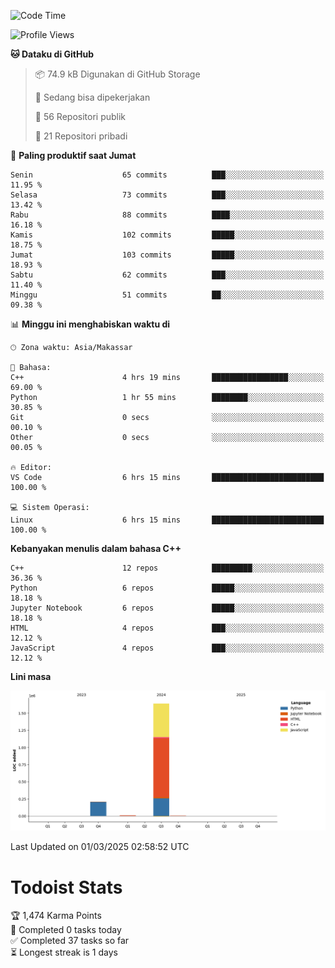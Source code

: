 <!--START_SECTION:waka-->
![Code Time](http://img.shields.io/badge/Code%20Time-119%20hrs%2039%20mins-blue)

![Profile Views](http://img.shields.io/badge/Profil%20dilihat-0-blue)

**🐱 Dataku di GitHub** 

> 📦 74.9 kB Digunakan di GitHub Storage 
 > 
> 💼 Sedang bisa dipekerjakan
 > 
> 📜 56 Repositori publik 
 > 
> 🔑 21 Repositori pribadi 
 > 
📅 **Paling produktif saat Jumat** 

```text
Senin                    65 commits          ███░░░░░░░░░░░░░░░░░░░░░░   11.95 % 
Selasa                   73 commits          ███░░░░░░░░░░░░░░░░░░░░░░   13.42 % 
Rabu                     88 commits          ████░░░░░░░░░░░░░░░░░░░░░   16.18 % 
Kamis                    102 commits         █████░░░░░░░░░░░░░░░░░░░░   18.75 % 
Jumat                    103 commits         █████░░░░░░░░░░░░░░░░░░░░   18.93 % 
Sabtu                    62 commits          ███░░░░░░░░░░░░░░░░░░░░░░   11.40 % 
Minggu                   51 commits          ██░░░░░░░░░░░░░░░░░░░░░░░   09.38 % 
```


📊 **Minggu ini menghabiskan waktu di** 

```text
🕑︎ Zona waktu: Asia/Makassar

💬 Bahasa: 
C++                      4 hrs 19 mins       █████████████████░░░░░░░░   69.00 % 
Python                   1 hr 55 mins        ████████░░░░░░░░░░░░░░░░░   30.85 % 
Git                      0 secs              ░░░░░░░░░░░░░░░░░░░░░░░░░   00.10 % 
Other                    0 secs              ░░░░░░░░░░░░░░░░░░░░░░░░░   00.05 % 

🔥 Editor: 
VS Code                  6 hrs 15 mins       █████████████████████████   100.00 % 

💻 Sistem Operasi: 
Linux                    6 hrs 15 mins       █████████████████████████   100.00 % 
```

**Kebanyakan menulis dalam bahasa C++** 

```text
C++                      12 repos            █████████░░░░░░░░░░░░░░░░   36.36 % 
Python                   6 repos             █████░░░░░░░░░░░░░░░░░░░░   18.18 % 
Jupyter Notebook         6 repos             █████░░░░░░░░░░░░░░░░░░░░   18.18 % 
HTML                     4 repos             ███░░░░░░░░░░░░░░░░░░░░░░   12.12 % 
JavaScript               4 repos             ███░░░░░░░░░░░░░░░░░░░░░░   12.12 % 
```



**Lini masa**

![Lines of Code chart](https://raw.githubusercontent.com/yusuf601/yusuf601/main/assets/bar_graph.png)


 Last Updated on 01/03/2025 02:58:52 UTC
<!--END_SECTION:waka-->
# Todoist Stats

<!-- TODO-IST:START -->
🏆  1,474 Karma Points           
🌸  Completed 0 tasks today           
✅  Completed 37 tasks so far           
⏳  Longest streak is 1 days
<!-- TODO-IST:END -->
